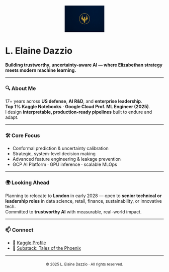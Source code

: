 <!-- Banner -->
<p align="center">
  <img src="ChatGPT Image Aug 9, 2025, 09_32_30 PM.jpg" alt="Phoenix Banner" width="25%">
</p>

# L. Elaine Dazzio

**Building trustworthy, uncertainty-aware AI — where Elizabethan strategy meets modern machine learning.**

---

### 🔍 About Me
17+ years across **US defense**, **AI R&D**, and **enterprise leadership**.  
**Top 1% Kaggle Notebooks** · **Google Cloud Prof. ML Engineer (2025)**.  
I design **interpretable, production-ready pipelines** built to endure and adapt.

---

### 🛠 Core Focus
- Conformal prediction & uncertainty calibration  
- Strategic, system-level decision making  
- Advanced feature engineering & leakage prevention  
- GCP AI Platform · GPU inference · scalable MLOps  

---

### 🌍 Looking Ahead
Planning to relocate to **London** in early 2028 — open to **senior technical or leadership roles** in data science, retail, finance, sustainability, or innovative tech.  
Committed to **trustworthy AI** with measurable, real-world impact.

---

### 📫 Connect
- 📂 [Kaggle Profile](YOUR_KAGGLE_LINK)  
- 📰 [Substack: Tales of the Phoenix](YOUR_SUBSTACK_LINK)  

---

<p align="center">
  <sub>© 2025 L. Elaine Dazzio · All rights reserved.</sub>
</p>

